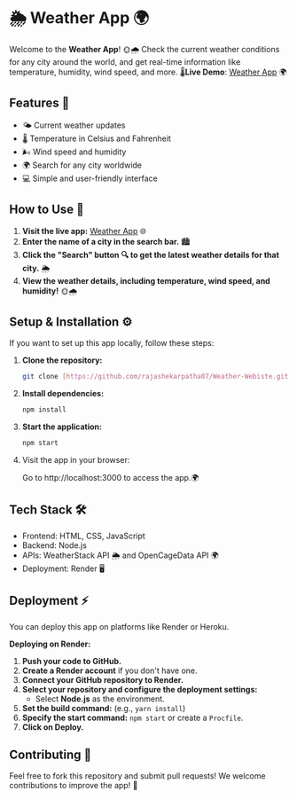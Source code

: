 # 🌦️ Weather App 🌍

Welcome to the **Weather App**! 🌞🌧️ Check the current weather conditions for any city around the world, and get real-time information like temperature, humidity, wind speed, and more. 🌡️**Live Demo**: [Weather App](https://weather-webiste.onrender.com) 🌍

## Features 🌟

- 🌤️ Current weather updates
- 🌡️ Temperature in Celsius and Fahrenheit
- 🌬️ Wind speed and humidity
- 🌍 Search for any city worldwide
- 💻 Simple and user-friendly interface

## How to Use 📱

1. **Visit the live app:** [Weather App](https://weather-webiste.onrender.com) 🌐
2. **Enter the name of a city in the search bar.** 🏙️
3. **Click the "Search" button 🔍 to get the latest weather details for that city.** 🌦️
4. **View the weather details, including temperature, wind speed, and humidity!** 🌞🌧️

## Setup & Installation ⚙️

If you want to set up this app locally, follow these steps:

1. **Clone the repository:**

   ```bash
   git clone [https://github.com/rajashekarpatha07/Weather-Webiste.git](https://github.com/rajashekarpatha07/Weather-Webiste.git)
2. **Install dependencies:**
    ```bash
    npm install
3. **Start the application:**

    ```Bash
    npm start
3. Visit the app in your browser:
    
    Go to http://localhost:3000 to access the app.🌍

## Tech Stack 🛠️
   - Frontend: HTML, CSS, JavaScript
   - Backend: Node.js
   - APIs: WeatherStack API 🌦️ and OpenCageData API 🌍
   - Deployment: Render 🖥️

## Deployment ⚡

You can deploy this app on platforms like Render or Heroku. 

**Deploying on Render:**

1. **Push your code to GitHub.**
2. **Create a Render account** if you don't have one.
3. **Connect your GitHub repository to Render.**
4. **Select your repository and configure the deployment settings:**
    - Select **Node.js** as the environment.
5. **Set the build command:** (e.g., `yarn install`) 
6. **Specify the start command:** `npm start` or create a `Procfile`.
7. **Click on Deploy.**

## Contributing 🤝

Feel free to fork this repository and submit pull requests! We welcome contributions to improve the app! 🚀
